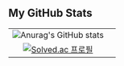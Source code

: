 ## My GitHub Stats
| | |
|:-:|:-:|
| ![Anurag's GitHub stats](https://github-readme-stats.vercel.app/api?username=gyuhochoime&show_icons=true&theme=radical) | |
| [![Solved.ac 프로필](http://mazassumnida.wtf/api/v2/generate_badge?boj=cjg1999)](https://solved.ac/cjg1999) | |
